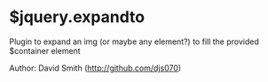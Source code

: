 # $jquery.expandto

Plugin to expand an img (or maybe any element?) to fill the provided $container element

Author: David Smith (http://github.com/djs070)
